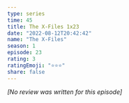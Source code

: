 ```yaml
---
type: series
time: 45
title: The X-Files 1x23
date: "2022-08-12T20:42:42"
name: "The X-Files"
season: 1
episode: 23
rating: 3
ratingEmoji: "⭐️⭐️⭐️"
share: false
---
```


_[No review was written for this episode]_
